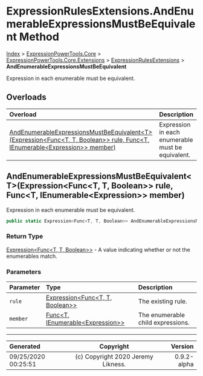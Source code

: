 ﻿# ExpressionRulesExtensions.AndEnumerableExpressionsMustBeEquivalent Method

[Index](../index.md) > [ExpressionPowerTools.Core](ExpressionPowerTools.Core.a.md) > [ExpressionPowerTools.Core.Extensions](ExpressionPowerTools.Core.Extensions.n.md) > [ExpressionRulesExtensions](ExpressionPowerTools.Core.Extensions.ExpressionRulesExtensions.cs.md) > **AndEnumerableExpressionsMustBeEquivalent**

Expression in each enumerable must be equivalent.

## Overloads

| Overload | Description |
| :-- | :-- |
| [AndEnumerableExpressionsMustBeEquivalent&lt;T>(Expression&lt;Func&lt;T, T, Boolean>> rule, Func&lt;T, IEnumerable&lt;Expression>> member)](#andenumerableexpressionsmustbeequivalenttexpressionfunct-t-boolean-rule-funct-ienumerableexpression-member) | Expression in each enumerable must be equivalent. |
## AndEnumerableExpressionsMustBeEquivalent&lt;T>(Expression&lt;Func&lt;T, T, Boolean>> rule, Func&lt;T, IEnumerable&lt;Expression>> member)

Expression in each enumerable must be equivalent.

```csharp
public static Expression<Func<T, T, Boolean>> AndEnumerableExpressionsMustBeEquivalent<T>(Expression<Func<T, T, Boolean>> rule, Func<T, IEnumerable<Expression>> member)
```

### Return Type

 [Expression&lt;Func&lt;T, T, Boolean>>](https://docs.microsoft.com/dotnet/api/system.linq.expressions.expression-1)  - A value indicating whether or not the enumerables match.

### Parameters

| Parameter | Type | Description |
| :-- | :-- | :-- |
| `rule` | [Expression&lt;Func&lt;T, T, Boolean>>](https://docs.microsoft.com/dotnet/api/system.linq.expressions.expression-1) | The existing rule. |
| `member` | [Func&lt;T, IEnumerable&lt;Expression>>](https://docs.microsoft.com/dotnet/api/system.func-2) | The enumerable child expressions. |



---

| Generated | Copyright | Version |
| :-- | :-: | --: |
| 09/25/2020 00:25:51 | (c) Copyright 2020 Jeremy Likness. | 0.9.2-alpha |
